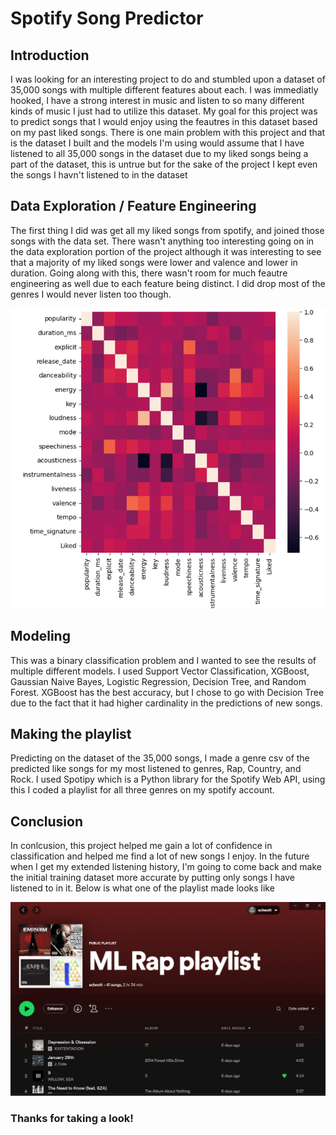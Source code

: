 # Spotify Song Predictor
## Introduction
I was looking for an interesting project to do and stumbled upon a dataset of 35,000 songs with multiple different features about each. I was immediatly hooked, I have a strong interest in music and listen to so many different kinds of music I just had to utilize this dataset. My goal for this project was to predict songs that I would enjoy using the feautres in this dataset based on my past liked songs. There is one main problem with this project and that is the dataset I built and the models I'm using would assume that I have listened to all 35,000 songs in the dataset due to my liked songs being a part of the dataset, this is untrue but for the sake of the project I kept even the songs I havn't listened to in the dataset

## Data Exploration / Feature Engineering
The first thing I did was get all my liked songs from spotify, and joined those songs with the data set. There wasn't anything too interesting going on in the data exploration portion of the project although it was interesting to see that a majority of my liked songs were lower and valence and lower in duration. Going along with this, there wasn't room for much feautre engineering as well due to each feature being distinct. I did drop most of the genres I would never listen too though. 

![alt text](https://github.com/scheott/Spotify_Song_Predictor/blob/main/Screenshot%202023-02-06%20195635.png)

## Modeling
This was a binary classification problem and I wanted to see the results of multiple different models. I used Support Vector Classification, XGBoost, Gaussian Naive Bayes, Logistic Regression, Decision Tree, and Random Forest. XGBoost has the best accuracy, but I chose to go with Decision Tree due to the fact that it had higher cardinality in the predictions of new songs.

## Making the playlist
Predicting on the dataset of the 35,000 songs, I made a genre csv of the predicted like songs for my most listened to genres, Rap, Country, and Rock. I used Spotipy which is a Python library for the Spotify Web API, using this I coded a playlist for all three genres on my spotify account.

## Conclusion
In conlcusion, this project helped me gain a lot of confidence in classification and helped me find a lot of new songs I enjoy. In the future when I get my extended listening history, I'm going to come back and make the initial training dataset more accurate by putting only songs I have listened to in it. Below is what one of the playlist made looks like

![alt text](https://github.com/scheott/Spotify_Song_Predictor/blob/main/Screenshot%202023-02-05%20220729.png)

### Thanks for taking a look!
